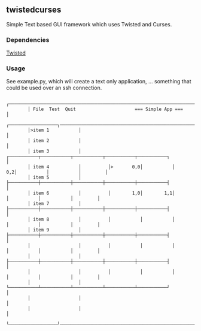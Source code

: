 ## twistedcurses 

Simple Text based GUI framework which uses Twisted and Curses.

### Dependencies

 [Twisted](http://twistedmatrix.com/trac/)

### Usage

See example.py, which will create a text only application, ... something that could be used over an ssh connection.

            ┌───────────────────────────────────────────────────────────────────────────────────────────────────┐
            │ File  Test  Quit                      === Simple App ===                                          │
            ┌──────────────────┐────────────────────────────────────────────────────────────────────────────────│
            │>item 1           │                                                                                │
            │ item 2           │                                                                                │
            │ item 3           │          ┌───────────┬───────────┬───────────┬───────────┬───────────┐         │
            │ item 4           │          │>       0,0│           │        0,2│           │           │         │
            │ item 5           │          ├───────────┼───────────┼───────────┼───────────┼───────────┤         │
            │ item 6           │          │        1,0│        1,1│           │           │           │         │
            │ item 7           │          ├───────────┼───────────┼───────────┼───────────┼───────────┤         │
            │ item 8           │          │           │           │           │           │           │         │
            │ item 9           │          ├───────────┼───────────┼───────────┼───────────┼───────────┤         │
            │                  │          │           │           │           │           │           │         │
            │                  │          ├───────────┼───────────┼───────────┼───────────┼───────────┤         │
            │                  │          │           │           │           │           │           │         │
            │                  │          └───────────┴───────────┴───────────┴───────────┴───────────┘         │
            │                  │                                                                                │
            │                  │                                                                                │
            └──────────────────┘────────────────────────────────────────────────────────────────────────────────┘

